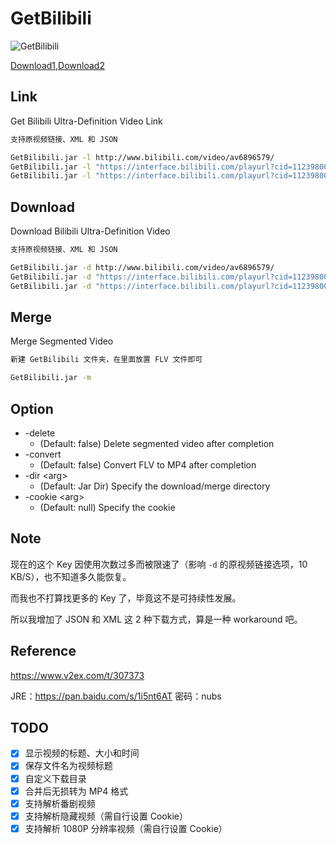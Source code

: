 # GetBilibili
![](http://ww4.sinaimg.cn/large/a15b4afegw1f80cg69rtpg20sp0ehte3 "GetBilibili")

[Download1](https://raw.githubusercontent.com/XhstormR/GetBilibili/master/GetBilibili.jar "GetBilibili"),[Download2](https://github.com/XhstormR/GetBilibili/releases/latest "GetBilibili")

## Link
Get Bilibili Ultra-Definition Video Link
```bash
支持原视频链接、XML 和 JSON

GetBilibili.jar -l http://www.bilibili.com/video/av6896579/
GetBilibili.jar -l "https://interface.bilibili.com/playurl?cid=11239800&ts=1477907912&player=1&sign=d47cc63f6ca756e3d9b806b7068df18b"
GetBilibili.jar -l "https://interface.bilibili.com/playurl?cid=11239800&appkey=84956560bc028eb7&otype=json&type=flv&quality=3&sign=c639a8283b4180cf0c3d553de3387309"
```

## Download
Download Bilibili Ultra-Definition Video
```bash
支持原视频链接、XML 和 JSON

GetBilibili.jar -d http://www.bilibili.com/video/av6896579/
GetBilibili.jar -d "https://interface.bilibili.com/playurl?cid=11239800&ts=1477907912&player=1&sign=d47cc63f6ca756e3d9b806b7068df18b"
GetBilibili.jar -d "https://interface.bilibili.com/playurl?cid=11239800&appkey=84956560bc028eb7&otype=json&type=flv&quality=3&sign=c639a8283b4180cf0c3d553de3387309"
```

## Merge
Merge Segmented Video
```bash
新建 GetBilibili 文件夹，在里面放置 FLV 文件即可

GetBilibili.jar -m
```

## Option
* -delete
  * (Default: false) Delete segmented video after completion
* -convert
  * (Default: false) Convert FLV to MP4 after completion
* -dir \<arg\>
  * (Default: Jar Dir) Specify the download/merge directory
* -cookie \<arg\>
  * (Default: null) Specify the cookie

## Note
现在的这个 Key 因使用次数过多而被限速了（影响 `-d` 的原视频链接选项，10 KB/S），也不知道多久能恢复。

而我也不打算找更多的 Key 了，毕竟这不是可持续性发展。

所以我增加了 JSON 和 XML 这 2 种下载方式，算是一种 workaround 吧。

## Reference
https://www.v2ex.com/t/307373

JRE：https://pan.baidu.com/s/1i5nt6AT 密码：nubs

## TODO
- [x] 显示视频的标题、大小和时间
- [x] 保存文件名为视频标题
- [x] 自定义下载目录
- [x] 合并后无损转为 MP4 格式
- [x] 支持解析番剧视频
- [x] 支持解析隐藏视频（需自行设置 Cookie）
- [x] 支持解析 1080P 分辨率视频（需自行设置 Cookie）
